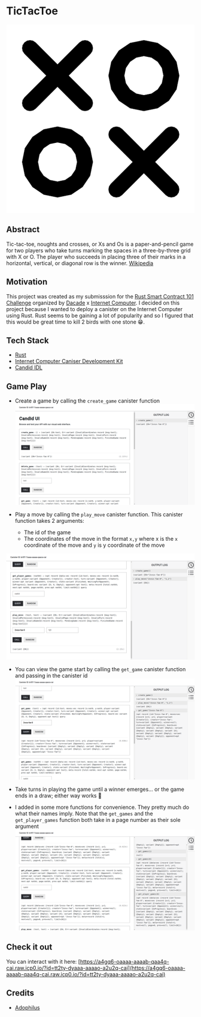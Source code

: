 # TicTacToe

![img](./assets/logo.png)

## Abstract
Tic-tac-toe, noughts and crosses, or Xs and Os is a paper-and-pencil game for two players who take turns marking the spaces in a three-by-three grid with X or O. The player who succeeds in placing three of their marks in a horizontal, vertical, or diagonal row is the winner. [Wikipedia](https://en.wikipedia.org/wiki/Tic-tac-toe)

## Motivation
This project was created as my submisssion for the [Rust Smart Contract 101 Challenge](https://dacade.org/communities/icp/challenges/c04ec537-c4a7-4681-9c62-2b7571d55a5e) organized by [Dacade](https://dacade.org) x [Internet Computer](https://internetcomputer.org).
I decided on this project because I wanted to deploy a canister on the Internet Computer using Rust. Rust seems to be gaining a lot of popularity and so I figured that this would be great time to kill 2 birds with one stone 😁.

## Tech Stack
- [Rust](https://www.rust-lang.org)
- [Internet Computer Caniser Development Kit](https://docs.rs/ic-cdk/latest/ic_cdk/)
- [Candid IDL](https://github.com/dfinity/candid)

## Game Play
- Create a game by calling the `create_game` canister function
![img](./assets/screenshot-1.png)

- Play a move by calling the `play_move` canister function.
  This canister function takes 2 arguments:
  - The id of the game
  - The coordinates of the move in the format `x,y` where x is the `x` coordinate of the move and `y` is y coordinate of the move

![img](./assets/screenshot-2.png)

- You can view the game start by calling the `get_game` canister function and passing in the canister id
![img](./assets/screenshot-3.png)

- Take turns in playing the game until a winner emerges... or the game ends in a draw; either way works 🤷

- I added in some more functions for convenience. They pretty much do what their names imply. Note that the `get_games` and the `get_player_games` function both take in a page number as their sole argument
![img](./assets/screenshot-4.png)

## Check it out
You can interact with it here: [https://a4gq6-oaaaa-aaaab-qaa4q-cai.raw.icp0.io/?id=tt2ty-dyaaa-aaaao-a2u2q-cai](https://a4gq6-oaaaa-aaaab-qaa4q-cai.raw.icp0.io/?id=tt2ty-dyaaa-aaaao-a2u2q-cai)

## Credits
- [Adophilus](https://github.com/Adophilus)
